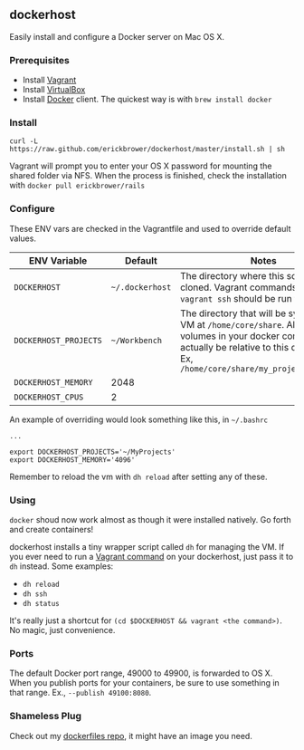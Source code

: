 ## dockerhost

Easily install and configure a Docker server on Mac OS X. 

### Prerequisites

* Install [Vagrant](http://vagrantup.com)
* Install [VirtualBox](http://www.virtualbox.org)
* Install [Docker](http://docker.io) client. The quickest way is with `brew install docker`

### Install
`curl -L https://raw.github.com/erickbrower/dockerhost/master/install.sh | sh`

Vagrant will prompt you to enter your OS X password for mounting the shared folder via NFS. When the process is finished, check the installation with `docker pull erickbrower/rails`

### Configure
These ENV vars are checked in the Vagrantfile and used to override default values. 

ENV Variable          | Default         | Notes 
--------------------- | --------------- | -----
`DOCKERHOST`          | `~/.dockerhost` | The directory where this source will be cloned. Vagrant commands like `vagrant ssh` should be run from here.
`DOCKERHOST_PROJECTS` | `~/Workbench`   | The directory that will be synced to the VM at `/home/core/share`. All mounted volumes in your docker commands will actually be relative to this directory. Ex, `/home/core/share/my_project:/opt/app`
`DOCKERHOST_MEMORY` | 2048              | 
`DOCKERHOST_CPUS`   | 2                 | 

An example of overriding would look something like this, in `~/.bashrc`

```
...

export DOCKERHOST_PROJECTS='~/MyProjects'
export DOCKERHOST_MEMORY='4096'
```

Remember to reload the vm with `dh reload` after setting any of these. 

### Using 

`docker` shoud now work almost as though it were installed natively. Go forth and create containers!

dockerhost installs a tiny wrapper script called `dh` for managing the VM. If you ever need to run a [Vagrant command](http://docs.vagrantup.com/v2/cli/index.html) on your dockerhost, just pass it to `dh` instead. Some examples:

* `dh reload`
* `dh ssh`
* `dh status`

It's really just a shortcut for `(cd $DOCKERHOST && vagrant <the command>)`. No magic, just convenience.

### Ports

The default Docker port range, 49000 to 49900, is forwarded to OS X. When you publish ports for your containers, be sure to use something in that range. Ex., `--publish 49100:8080`. 

### Shameless Plug

Check out my [dockerfiles repo](http://github.com/erickbrower/dockerfiles), it might have an image you need. 
